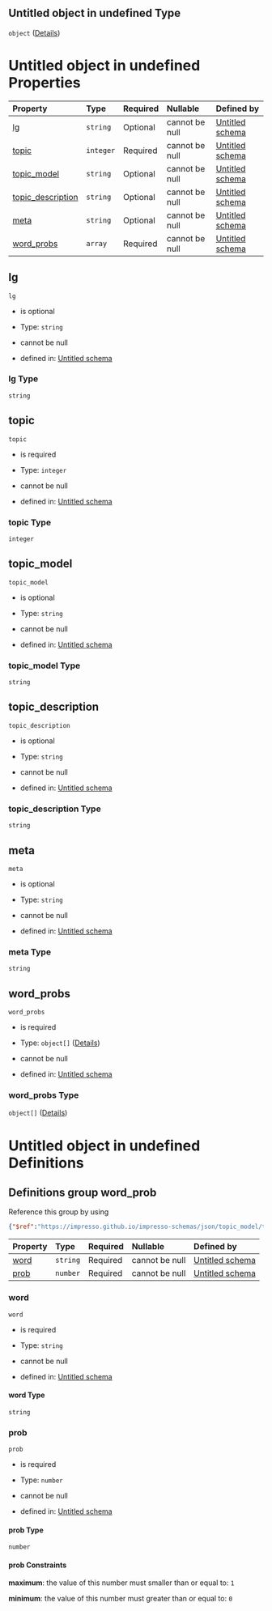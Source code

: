 ## Untitled object in undefined Type

`object` ([Details](topic_description.md))

# Untitled object in undefined Properties

| Property                                 | Type      | Required | Nullable       | Defined by                                                                                                                                                                                      |
| :--------------------------------------- | :-------- | :------- | :------------- | :---------------------------------------------------------------------------------------------------------------------------------------------------------------------------------------------- |
| [lg](#lg)                                | `string`  | Optional | cannot be null | [Untitled schema](topic_description-properties-lg.md "https://impresso.github.io/impresso-schemas/json/topic_model/topic_description.schema.json#/properties/lg")                               |
| [topic](#topic)                          | `integer` | Required | cannot be null | [Untitled schema](topic_description-properties-topic.md "https://impresso.github.io/impresso-schemas/json/topic_model/topic_description.schema.json#/properties/topic")                         |
| [topic\_model](#topic_model)             | `string`  | Optional | cannot be null | [Untitled schema](topic_description-properties-topic_model.md "https://impresso.github.io/impresso-schemas/json/topic_model/topic_description.schema.json#/properties/topic_model")             |
| [topic\_description](#topic_description) | `string`  | Optional | cannot be null | [Untitled schema](topic_description-properties-topic_description.md "https://impresso.github.io/impresso-schemas/json/topic_model/topic_description.schema.json#/properties/topic_description") |
| [meta](#meta)                            | `string`  | Optional | cannot be null | [Untitled schema](topic_description-properties-meta.md "https://impresso.github.io/impresso-schemas/json/topic_model/topic_description.schema.json#/properties/meta")                           |
| [word\_probs](#word_probs)               | `array`   | Required | cannot be null | [Untitled schema](topic_description-properties-word_probs.md "https://impresso.github.io/impresso-schemas/json/topic_model/topic_description.schema.json#/properties/word_probs")               |

## lg



`lg`

*   is optional

*   Type: `string`

*   cannot be null

*   defined in: [Untitled schema](topic_description-properties-lg.md "https://impresso.github.io/impresso-schemas/json/topic_model/topic_description.schema.json#/properties/lg")

### lg Type

`string`

## topic



`topic`

*   is required

*   Type: `integer`

*   cannot be null

*   defined in: [Untitled schema](topic_description-properties-topic.md "https://impresso.github.io/impresso-schemas/json/topic_model/topic_description.schema.json#/properties/topic")

### topic Type

`integer`

## topic\_model



`topic_model`

*   is optional

*   Type: `string`

*   cannot be null

*   defined in: [Untitled schema](topic_description-properties-topic_model.md "https://impresso.github.io/impresso-schemas/json/topic_model/topic_description.schema.json#/properties/topic_model")

### topic\_model Type

`string`

## topic\_description



`topic_description`

*   is optional

*   Type: `string`

*   cannot be null

*   defined in: [Untitled schema](topic_description-properties-topic_description.md "https://impresso.github.io/impresso-schemas/json/topic_model/topic_description.schema.json#/properties/topic_description")

### topic\_description Type

`string`

## meta



`meta`

*   is optional

*   Type: `string`

*   cannot be null

*   defined in: [Untitled schema](topic_description-properties-meta.md "https://impresso.github.io/impresso-schemas/json/topic_model/topic_description.schema.json#/properties/meta")

### meta Type

`string`

## word\_probs



`word_probs`

*   is required

*   Type: `object[]` ([Details](topic_description-properties-word_probs-items.md))

*   cannot be null

*   defined in: [Untitled schema](topic_description-properties-word_probs.md "https://impresso.github.io/impresso-schemas/json/topic_model/topic_description.schema.json#/properties/word_probs")

### word\_probs Type

`object[]` ([Details](topic_description-properties-word_probs-items.md))

# Untitled object in undefined Definitions

## Definitions group word\_prob

Reference this group by using

```json
{"$ref":"https://impresso.github.io/impresso-schemas/json/topic_model/topic_description.schema.json#/definitions/word_prob"}
```

| Property      | Type     | Required | Nullable       | Defined by                                                                                                                                                                                                        |
| :------------ | :------- | :------- | :------------- | :---------------------------------------------------------------------------------------------------------------------------------------------------------------------------------------------------------------- |
| [word](#word) | `string` | Required | cannot be null | [Untitled schema](topic_description-definitions-word_prob-properties-word.md "https://impresso.github.io/impresso-schemas/json/topic_model/topic_description.schema.json#/definitions/word_prob/properties/word") |
| [prob](#prob) | `number` | Required | cannot be null | [Untitled schema](topic_description-definitions-word_prob-properties-prob.md "https://impresso.github.io/impresso-schemas/json/topic_model/topic_description.schema.json#/definitions/word_prob/properties/prob") |

### word



`word`

*   is required

*   Type: `string`

*   cannot be null

*   defined in: [Untitled schema](topic_description-definitions-word_prob-properties-word.md "https://impresso.github.io/impresso-schemas/json/topic_model/topic_description.schema.json#/definitions/word_prob/properties/word")

#### word Type

`string`

### prob



`prob`

*   is required

*   Type: `number`

*   cannot be null

*   defined in: [Untitled schema](topic_description-definitions-word_prob-properties-prob.md "https://impresso.github.io/impresso-schemas/json/topic_model/topic_description.schema.json#/definitions/word_prob/properties/prob")

#### prob Type

`number`

#### prob Constraints

**maximum**: the value of this number must smaller than or equal to: `1`

**minimum**: the value of this number must greater than or equal to: `0`
